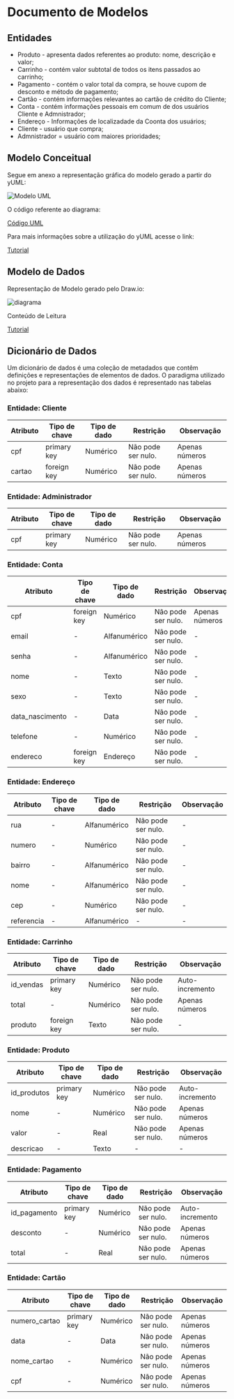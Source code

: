 # Documento de Modelos

## Entidades  
* Produto - apresenta dados referentes ao produto: nome, descrição e valor;
* Carrinho - contém valor subtotal de todos os itens passados ao carrinho;
* Pagamento - contém o valor total da compra, se houve cupom de desconto e método de pagamento;
* Cartão - contém informações relevantes ao cartão de crédito do Cliente;
* Conta - contém informações pessoais em comum de dos usuários Cliente e Admnistrador;
* Endereço - Informações de localizadade da Coonta dos usuários;
* Cliente - usuário que compra;
* Admnistrador = usuário com maiores prioridades;

## Modelo Conceitual

Segue em anexo a representação gráfica do modelo gerado a partir do yUML:

![Modelo UML](diagramas/IMG_MOD_CONCEITUAL.png)

O código referente ao diagrama:

[Código UML](diagramas/MODELO_CONCEITUAL.md)

Para mais informações sobre a utilização do yUML acesse o link:

[Tutorial](https://yuml.me/diagram/plain/class/samples)  

## Modelo de Dados

Representação de Modelo gerado pelo Draw.io:

![diagrama](diagramas/MODELO_DADOS.jpg)  

Conteúdo de Leitura
  
[Tutorial](https://www.devmedia.com.br/modelagem-de-dados-tutorial/20398)

## Dicionário de Dados

Um dicionário de dados é uma coleção de metadados que contêm definições e representações de elementos de dados. O paradigma utilizado no projeto para a representação dos dados é representado nas tabelas abaixo:


### Entidade: Cliente

 Atributo | Tipo de chave | Tipo de dado | Restrição | Observação
 -------- | ------------- | ------------ | --------- | ----------
 cpf      | primary key   | Numérico     | Não pode ser nulo. | Apenas números 
 cartao   | foreign key   | Numérico     | Não pode ser nulo. | Apenas números


### Entidade: Administrador


 Atributo | Tipo de chave | Tipo de dado | Restrição | Observação
 -------- | ------------- | ------------ | --------- | ----------
 cpf      | primary key   | Numérico    | Não pode ser nulo. | Apenas números 


### Entidade: Conta


 Atributo | Tipo de chave | Tipo de dado | Restrição | Observação |
 -------- | ------------- | ------------ | --------- | ----------
 cpf      | foreign key   | Numérico     | Não pode ser nulo. | Apenas números 
 email    |      -        | Alfanumérico | Não pode ser nulo. |      -
 senha | - | Alfanumérico | Não pode ser nulo. | - 
 nome | - | Texto | Não pode ser nulo. | - 
 sexo | - | Texto | Não pode ser nulo. | - 
 data_nascimento | - | Data | Não pode ser nulo. | - 
 telefone | - | Numérico | Não pode ser nulo. | - 
 endereco | foreign key | Endereço | Não pode ser nulo. | - 


### Entidade: Endereço


 Atributo | Tipo de chave | Tipo de dado | Restrição | Observação
 -------- | ------------- | ------------ | --------- | ----------
 rua | - | Alfanumérico | Não pode ser nulo. | - 
 numero | - | Numérico | Não pode ser nulo. | - 
 bairro | - | Alfanumérico | Não pode ser nulo. | - 
 nome | - | Alfanumérico | Não pode ser nulo. | - 
 cep | - | Numérico | Não pode ser nulo. | - 
 referencia | - | Alfanumérico | - | - 


### Entidade: Carrinho


 Atributo | Tipo de chave | Tipo de dado | Restrição | Observação
 -------- | ------------- | ------------ | --------- | ----------
 id_vendas | primary key | Numérico | Não pode ser nulo. | Auto-incremento
 total | - | Numérico | Não pode ser nulo. | Apenas números
 produto | foreign key | Texto | Não pode ser nulo. | - 


### Entidade: Produto


 Atributo | Tipo de chave | Tipo de dado | Restrição | Observação
 -------- | ------------- | ------------ | --------- | ----------
 id_produtos | primary key | Numérico | Não pode ser nulo. | Auto-incremento
 nome | - | Numérico | Não pode ser nulo. | Apenas números
 valor | - | Real | Não pode ser nulo. | Apenas números
 descricao | - | Texto | - | -


### Entidade: Pagamento


 Atributo | Tipo de chave | Tipo de dado | Restrição | Observação
 -------- | ------------- | ------------ | --------- | ----------
 id_pagamento | primary key | Numérico | Não pode ser nulo. |Auto-incremento
 desconto | - | Numérico | Não pode ser nulo. | Apenas números
 total | - | Real | Não pode ser nulo. | Apenas números


### Entidade: Cartão

 
 Atributo | Tipo de chave | Tipo de dado | Restrição |Observação
 -------- | ------------- | ------------ | --------- | ----------
 numero_cartao | primary key | Numérico | Não pode ser nulo. | Apenas números
 data | - | Data | Não pode ser nulo. | Apenas números
 nome_cartao | - | Numérico | Não pode ser nulo. | Apenas números
 cpf | - | Numérico |Não pode ser nulo. | Apenas números
  
